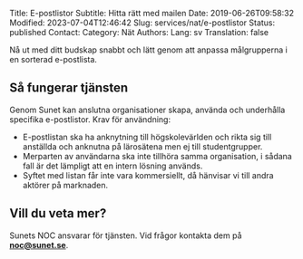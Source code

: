 Title: E-postlistor
Subtitle: Hitta rätt med mailen
Date: 2019-06-26T09:58:32
Modified: 2023-07-04T12:46:42
Slug: services/nat/e-postlistor
Status: published
Contact: 
Category: Nät
Authors: 
Lang: sv
Translation: false

Nå ut med ditt budskap snabbt och lätt genom att anpassa målgrupperna i en sorterad e-postlista.


Så fungerar tjänsten
--------------------


Genom Sunet kan anslutna organisationer skapa, använda och underhålla specifika e-postlistor. Krav för användning:


* E-postlistan ska ha anknytning till högskolevärlden och rikta sig till anställda och anknutna på lärosätena men ej till studentgrupper.
* Merparten av användarna ska inte tillhöra samma organisation, i sådana fall är det lämpligt att en intern lösning används.
* Syftet med listan får inte vara kommersiellt, då hänvisar vi till andra aktörer på marknaden.


Vill du veta mer?
-----------------


Sunets NOC ansvarar för tjänsten. Vid frågor kontakta dem på **[noc@sunet.se](mailto:noc@sunet.se)**.


